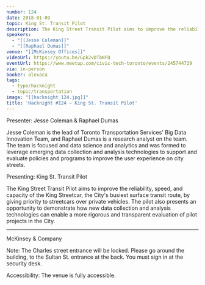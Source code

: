 ```yaml
---
number: 124
date: 2018-01-09
topic: King St. Transit Pilot
description: The King Street Transit Pilot aims to improve the reliability, speed, and capacity of the King Streetcar, the City's busiest surface transit route, by giving priority to streetcars over private vehicles. The pilot also presents an opportunity to demonstrate how new data collection and analysis technologies can enable a more rigorous and transparent evaluation of pilot projects in the City.
speakers:
  - "[[Jesse Coleman]]"
  - "[[Raphael Dumas]]"
venue: "[[McKinsey Offices]]"
videoUrl: https://youtu.be/Gpk2vDTbNFQ
eventUrl: https://www.meetup.com/civic-tech-toronto/events/245744739
via: in-person
booker: alexaca
tags:
  - type/hacknight
  - topic/transportation
image: "[[hacknight_124.jpg]]"
title: 'Hacknight #124 – King St. Transit Pilot'
---
```


Presenter: Jesse Coleman & Raphael Dumas

Jesse Coleman is the lead of Toronto Transportation Services' Big Data Innovation Team, and Raphael Dumas is a research analyst on the team. The team is focused and data science and analytics and was formed to leverage emerging data collection and analysis technologies to support and evaluate policies and programs to improve the user experience on city streets.

Presenting: King St. Transit Pilot

The King Street Transit Pilot aims to improve the reliability, speed, and capacity of the King Streetcar, the City's busiest surface transit route, by giving priority to streetcars over private vehicles. The pilot also presents an opportunity to demonstrate how new data collection and analysis technologies can enable a more rigorous and transparent evaluation of pilot projects in the City.

***
McKinsey & Company

Note: The Charles street entrance will be locked. Please go around the building, to the Sultan St. entrance at the back. You must sign in at the security desk.

Accessibility: The venue is fully accessible.
